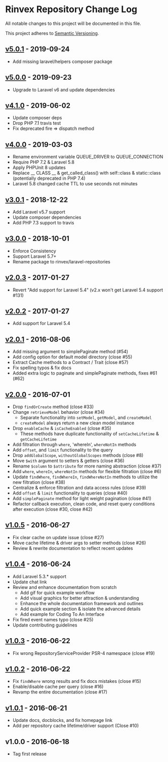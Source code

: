 # Rinvex Repository Change Log

All notable changes to this project will be documented in this file.

This project adheres to [Semantic Versioning](CONTRIBUTING.md).


## [v5.0.1] - 2019-09-24
- Add missing laravel/helpers composer package

## [v5.0.0] - 2019-09-23
- Upgrade to Laravel v6 and update dependencies

## [v4.1.0] - 2019-06-02
- Update composer deps
- Drop PHP 7.1 travis test
- Fix deprecated fire => dispatch method

## [v4.0.0] - 2019-03-03
- Rename environment variable QUEUE_DRIVER to QUEUE_CONNECTION
- Require PHP 7.2 & Laravel 5.8
- Apply PHPUnit 8 updates
- Replace __ CLASS __ & get_called_class() with self::class & static::class (potentially deprecated in PHP 7.4)
- Laravel 5.8 changed cache TTL to use seconds not minutes

## [v3.0.1] - 2018-12-22
- Add Laravel v5.7 support
- Update composer dependencies
- Add PHP 7.3 support to travis

## [v3.0.0] - 2018-10-01
- Enforce Consistency
- Support Laravel 5.7+
- Rename package to rinvex/laravel-repositories

## [v2.0.3] - 2017-01-27
- Revert "Add support for Laravel 5.4" (v2.x won't get Laravel 5.4 support #131)

## [v2.0.2] - 2017-01-27
- Add support for Laravel 5.4

## [v2.0.1] - 2016-08-06
- Add missing argument to simplePaginate method (#54)
- Add config option for default model directory (close #55)
- Extract Cache methods to a Contract / Trait (close #57)
- Fix spelling typos & fix docs
- Added extra logic to paginate and simplePaginate methods, fixes #61 (#62)

## [v2.0.0] - 2016-07-01
- Drop `findOrCreate` method (close #33)
- Change `retrieveModel` behavior (close #34)
  - Separate functionality into `setModel`, `getModel`, and `createModel`
  - `createModel` always return a new clean model instance
- Drop `enableCache` & `isCacheEnabled` (close #35)
  - These methods have duplicate functionality of `setCacheLifetime` & `getCacheLifetime`
- Add filtration through `where`, 'whereIn', `whereNotIn` methods
- Add `offset`, and `limit` functionality to the query
- Drop `addGlobalScope`, `withoutGlobalScopes` methods (close #8)
- Move `$with` argument to setters & getters (close #36)
- Rename `$column` to `$attribute` for more naming abstraction (close #37)
- Add `where`, `whereIn`, `whereNotIn` methods for flexible filtration (close #6)
- Update `findWhere`, `findWhereIn`, `findWhereNotIn` methods to utilize the new filtration (close #38)
- Centralize & enforce filtration and data access rules (close #39)
- Add `offset` & `limit` functionality to queries (close #40)
- Add `simplePaginate` method for light weight pagination (close #41)
- Refactor callback execution, clean code, and reset query conditions after execution (close #30, close #42)

## [v1.0.5] - 2016-06-27
- Fix clear cache on update issue (close #27)
- Move cache lifetime & driver args to setter methods (close #26)
- Review & rewrite documentation to reflect recent updates

## [v1.0.4] - 2016-06-24
- Add Laravel 5.3.* support
- Update chat link
- Review and enhance documentation from scratch
  - Add gif for quick example workflow
  - Add visual graphics for better attraction & understanding
  - Enhance the whole documentation framework and outlines
  - Add quick example section & isolate the advanced details
  - Add example for Coding To An Interface
- Fix fired event names typo (close #25)
- Update contributing guidelines

## [v1.0.3] - 2016-06-22
- Fix wrong RepositoryServiceProvider PSR-4 namespace (close #19)

## [v1.0.2] - 2016-06-22
- Fix `findWhere` wrong results and fix docs mistakes (close #15)
- Enable/disable cache per query (close #16)
- Revamp the entire documentation (close #17)

## [v1.0.1] - 2016-06-21
- Update docs, docblocks, and fix homepage link
- Add per repository cache lifetime/driver support (Close #10)

## v1.0.0 - 2016-06-18
- Tag first release

[v5.0.1]: https://github.com/rinvex/laravel-repositories/compare/v5.0.0...v5.0.1
[v5.0.0]: https://github.com/rinvex/laravel-repositories/compare/v4.1.0...v5.0.0
[v4.1.0]: https://github.com/rinvex/laravel-repositories/compare/v4.0.0...v4.1.0
[v4.0.0]: https://github.com/rinvex/laravel-repositories/compare/v3.0.1...v4.0.0
[v3.0.1]: https://github.com/rinvex/laravel-repositories/compare/v3.0.0...v3.0.1
[v3.0.0]: https://github.com/rinvex/laravel-repositories/compare/v2.0.3...v3.0.0
[v2.0.3]: https://github.com/rinvex/laravel-repositories/compare/v2.0.2...v2.0.3
[v2.0.2]: https://github.com/rinvex/laravel-repositories/compare/v2.0.1...v2.0.2
[v2.0.1]: https://github.com/rinvex/laravel-repositories/compare/v2.0.0...v2.0.1
[v2.0.0]: https://github.com/rinvex/laravel-repositories/compare/v1.0.5...v2.0.0
[v1.0.5]: https://github.com/rinvex/laravel-repositories/compare/v1.0.4...v1.0.5
[v1.0.4]: https://github.com/rinvex/laravel-repositories/compare/v1.0.3...v1.0.4
[v1.0.3]: https://github.com/rinvex/laravel-repositories/compare/v1.0.2...v1.0.3
[v1.0.2]: https://github.com/rinvex/laravel-repositories/compare/v1.0.1...v1.0.2
[v1.0.1]: https://github.com/rinvex/laravel-repositories/compare/v1.0.0...v1.0.1

